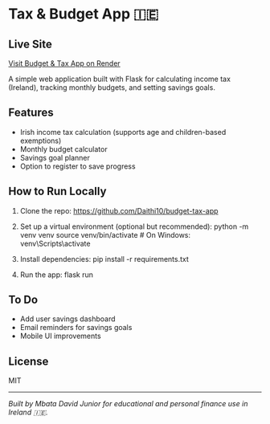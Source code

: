 # Tax & Budget App 🇮🇪
## Live Site
[Visit Budget & Tax App on Render](https://budget-tax-app.onrender.com/)


A simple web application built with Flask for calculating income tax (Ireland), tracking monthly budgets, and setting savings goals.

## Features

- Irish income tax calculation (supports age and children-based exemptions)
- Monthly budget calculator
- Savings goal planner
- Option to register to save progress

## How to Run Locally

1. Clone the repo:
https://github.com/Daithi10/budget-tax-app


2. Set up a virtual environment (optional but recommended):
python -m venv venv
source venv/bin/activate # On Windows: venv\Scripts\activate


3. Install dependencies:
pip install -r requirements.txt


4. Run the app:
flask run


## To Do

- Add user savings dashboard
- Email reminders for savings goals
- Mobile UI improvements

## License

MIT

---

*Built by Mbata David Junior for educational and personal finance use in Ireland 🇮🇪.*
